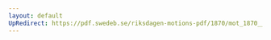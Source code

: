 ```yaml
---
layout: default
UpRedirect: https://pdf.swedeb.se/riksdagen-motions-pdf/1870/mot_1870__ak__00126/mot_1870__ak__00126_002.pdf
---
```

